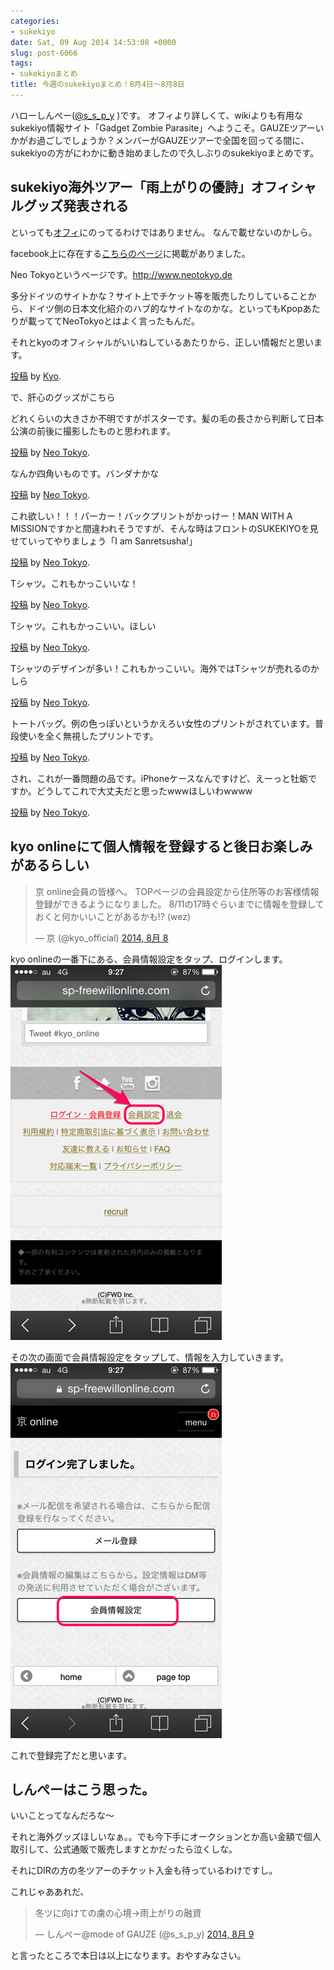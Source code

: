 ```yaml
---
categories:
- sukekiyo
date: Sat, 09 Aug 2014 14:53:08 +0000
slug: post-6066
tags:
- sukekiyoまとめ
title: 今週のsukekiyoまとめ！8月4日〜8月8日
---
```


ハローしんぺー(<a href="https://twitter.com/s_s_p_y" target="_blank">@s_s_p_y</a> )です。
オフィより詳しくて、wikiよりも有用なsukekiyo情報サイト「Gadget Zombie Parasite」へようこそ。<!--more--><!--more-->GAUZEツアーいかがお過ごしでしょうか？メンバーがGAUZEツアーで全国を回ってる間に、sukekiyoの方がにわかに動き始めましたので久しぶりのsukekiyoまとめです。

<h2>sukekiyo海外ツアー「雨上がりの優詩」オフィシャルグッズ発表される</h2>

といっても<a href="http://sukekiyo-official.jp/index.html">オフィ</a>にのってるわけではありません。
なんで載せないのかしら。

facebook上に存在する<a href="https://www.facebook.com/NeoTokyoOfficial/timeline">こちらのページ</a>に掲載がありました。

Neo Tokyoというページです。<a href="http://www.neotokyo.de">http://www.neotokyo.de</a>

多分ドイツのサイトかな？サイト上でチケット等を販売したりしていることから、ドイツ側の日本文化紹介のハブ的なサイトなのかな。といってもKpopあたりが載っててNeoTokyoとはよく言ったもんだ。

それとkyoのオフィシャルがいいねしているあたりから、正しい情報だと思います。
<div id="fb-root"></div> <script>(function(d, s, id) { var js, fjs = d.getElementsByTagName(s)[0]; if (d.getElementById(id)) return; js = d.createElement(s); js.id = id; js.src = "//connect.facebook.net/ja_JP/all.js#xfbml=1"; fjs.parentNode.insertBefore(js, fjs); }(document, 'script', 'facebook-jssdk'));</script>
<div class="fb-post" data-href="https://www.facebook.com/kyo.official.jp/posts/687464697995999" data-width="466"><div class="fb-xfbml-parse-ignore"><a href="https://www.facebook.com/kyo.official.jp/posts/687464697995999">投稿</a> by <a href="https://www.facebook.com/kyo.official.jp">Kyo</a>.</div></div>


で、肝心のグッズがこちら

どれくらいの大きさか不明ですがポスターです。髪の毛の長さから判断して日本公演の前後に撮影したものと思われます。
<div id="fb-root"></div> <script>(function(d, s, id) { var js, fjs = d.getElementsByTagName(s)[0]; if (d.getElementById(id)) return; js = d.createElement(s); js.id = id; js.src = "//connect.facebook.net/ja_JP/all.js#xfbml=1"; fjs.parentNode.insertBefore(js, fjs); }(document, 'script', 'facebook-jssdk'));</script>
<div class="fb-post" data-href="https://www.facebook.com/NeoTokyoOfficial/photos/a.769356633111265.1073741831.104558676257734/769356653111263/?type=1" data-width="466"><div class="fb-xfbml-parse-ignore"><a href="https://www.facebook.com/NeoTokyoOfficial/photos/a.769356633111265.1073741831.104558676257734/769356653111263/?type=1">投稿</a> by <a href="https://www.facebook.com/NeoTokyoOfficial">Neo Tokyo</a>.</div></div>

なんか四角いものです。バンダナかな
<div id="fb-root"></div> <script>(function(d, s, id) { var js, fjs = d.getElementsByTagName(s)[0]; if (d.getElementById(id)) return; js = d.createElement(s); js.id = id; js.src = "//connect.facebook.net/ja_JP/all.js#xfbml=1"; fjs.parentNode.insertBefore(js, fjs); }(document, 'script', 'facebook-jssdk'));</script>
<div class="fb-post" data-href="https://www.facebook.com/NeoTokyoOfficial/photos/a.769356633111265.1073741831.104558676257734/769356663111262/?type=1" data-width="466"><div class="fb-xfbml-parse-ignore"><a href="https://www.facebook.com/NeoTokyoOfficial/photos/a.769356633111265.1073741831.104558676257734/769356663111262/?type=1">投稿</a> by <a href="https://www.facebook.com/NeoTokyoOfficial">Neo Tokyo</a>.</div></div>

これ欲しい！！！パーカー！バックプリントがかっけー！MAN WITH A MISSIONですかと間違われそうですが、そんな時はフロントのSUKEKIYOを見せていってやりましょう「I am Sanretsusha!」
<div id="fb-root"></div> <script>(function(d, s, id) { var js, fjs = d.getElementsByTagName(s)[0]; if (d.getElementById(id)) return; js = d.createElement(s); js.id = id; js.src = "//connect.facebook.net/ja_JP/all.js#xfbml=1"; fjs.parentNode.insertBefore(js, fjs); }(document, 'script', 'facebook-jssdk'));</script>
<div class="fb-post" data-href="https://www.facebook.com/NeoTokyoOfficial/photos/a.769356633111265.1073741831.104558676257734/769356659777929/?type=1" data-width="466"><div class="fb-xfbml-parse-ignore"><a href="https://www.facebook.com/NeoTokyoOfficial/photos/a.769356633111265.1073741831.104558676257734/769356659777929/?type=1">投稿</a> by <a href="https://www.facebook.com/NeoTokyoOfficial">Neo Tokyo</a>.</div></div>

Tシャツ。これもかっこいいな！
<div id="fb-root"></div> <script>(function(d, s, id) { var js, fjs = d.getElementsByTagName(s)[0]; if (d.getElementById(id)) return; js = d.createElement(s); js.id = id; js.src = "//connect.facebook.net/ja_JP/all.js#xfbml=1"; fjs.parentNode.insertBefore(js, fjs); }(document, 'script', 'facebook-jssdk'));</script>
<div class="fb-post" data-href="https://www.facebook.com/NeoTokyoOfficial/photos/a.769356633111265.1073741831.104558676257734/769356723111256/?type=1" data-width="466"><div class="fb-xfbml-parse-ignore"><a href="https://www.facebook.com/NeoTokyoOfficial/photos/a.769356633111265.1073741831.104558676257734/769356723111256/?type=1">投稿</a> by <a href="https://www.facebook.com/NeoTokyoOfficial">Neo Tokyo</a>.</div></div>

Tシャツ。これもかっこいい。ほしい
<div id="fb-root"></div> <script>(function(d, s, id) { var js, fjs = d.getElementsByTagName(s)[0]; if (d.getElementById(id)) return; js = d.createElement(s); js.id = id; js.src = "//connect.facebook.net/ja_JP/all.js#xfbml=1"; fjs.parentNode.insertBefore(js, fjs); }(document, 'script', 'facebook-jssdk'));</script>
<div class="fb-post" data-href="https://www.facebook.com/NeoTokyoOfficial/photos/a.769356633111265.1073741831.104558676257734/769356716444590/?type=1" data-width="466"><div class="fb-xfbml-parse-ignore"><a href="https://www.facebook.com/NeoTokyoOfficial/photos/a.769356633111265.1073741831.104558676257734/769356716444590/?type=1">投稿</a> by <a href="https://www.facebook.com/NeoTokyoOfficial">Neo Tokyo</a>.</div></div>

Tシャツのデザインが多い！これもかっこいい。海外ではTシャツが売れるのかしら
<div id="fb-root"></div> <script>(function(d, s, id) { var js, fjs = d.getElementsByTagName(s)[0]; if (d.getElementById(id)) return; js = d.createElement(s); js.id = id; js.src = "//connect.facebook.net/ja_JP/all.js#xfbml=1"; fjs.parentNode.insertBefore(js, fjs); }(document, 'script', 'facebook-jssdk'));</script>
<div class="fb-post" data-href="https://www.facebook.com/NeoTokyoOfficial/photos/a.769356633111265.1073741831.104558676257734/769356739777921/?type=1" data-width="466"><div class="fb-xfbml-parse-ignore"><a href="https://www.facebook.com/NeoTokyoOfficial/photos/a.769356633111265.1073741831.104558676257734/769356739777921/?type=1">投稿</a> by <a href="https://www.facebook.com/NeoTokyoOfficial">Neo Tokyo</a>.</div></div>


トートバッグ。例の色っぽいというかえろい女性のプリントがされています。普段使いを全く無視したプリントです。
<div id="fb-root"></div> <script>(function(d, s, id) { var js, fjs = d.getElementsByTagName(s)[0]; if (d.getElementById(id)) return; js = d.createElement(s); js.id = id; js.src = "//connect.facebook.net/ja_JP/all.js#xfbml=1"; fjs.parentNode.insertBefore(js, fjs); }(document, 'script', 'facebook-jssdk'));</script>
<div class="fb-post" data-href="https://www.facebook.com/NeoTokyoOfficial/photos/a.769356633111265.1073741831.104558676257734/769356709777924/?type=1" data-width="466"><div class="fb-xfbml-parse-ignore"><a href="https://www.facebook.com/NeoTokyoOfficial/photos/a.769356633111265.1073741831.104558676257734/769356709777924/?type=1">投稿</a> by <a href="https://www.facebook.com/NeoTokyoOfficial">Neo Tokyo</a>.</div></div>


され、これが一番問題の品です。iPhoneケースなんですけど、えーっと牡蛎ですか。どうしてこれで大丈夫だと思ったwwwほしいわwwww
<div id="fb-root"></div> <script>(function(d, s, id) { var js, fjs = d.getElementsByTagName(s)[0]; if (d.getElementById(id)) return; js = d.createElement(s); js.id = id; js.src = "//connect.facebook.net/ja_JP/all.js#xfbml=1"; fjs.parentNode.insertBefore(js, fjs); }(document, 'script', 'facebook-jssdk'));</script>
<div class="fb-post" data-href="https://www.facebook.com/NeoTokyoOfficial/photos/a.769356633111265.1073741831.104558676257734/769356756444586/?type=1" data-width="466"><div class="fb-xfbml-parse-ignore"><a href="https://www.facebook.com/NeoTokyoOfficial/photos/a.769356633111265.1073741831.104558676257734/769356756444586/?type=1">投稿</a> by <a href="https://www.facebook.com/NeoTokyoOfficial">Neo Tokyo</a>.</div></div>


<h2>kyo onlineにて個人情報を登録すると後日お楽しみがあるらしい</h2>

<blockquote class="twitter-tweet" lang="ja"><p>京 online会員の皆様へ。 TOPページの会員設定から住所等のお客様情報登録ができるようになりました。 8/11の17時ぐらいまでに情報を登録しておくと何かいいことがあるかも!? (wez)</p>&mdash; 京 (@kyo_official) <a href="https://twitter.com/kyo_official/statuses/497642491261104128">2014, 8月 8</a></blockquote>
<script async src="//platform.twitter.com/widgets.js" charset="utf-8"></script>

kyo onlineの一番下にある、会員情報設定をタップ、ログインします。
![](images/IMG_3914.png)

その次の画面で会員情報設定をタップして、情報を入力していきます。
![](images/IMG_3915.png)


これで登録完了だと思います。


<h2>しんぺーはこう思った。</h2>
いいことってなんだろな〜

それと海外グッズほしいなぁ。。でも今下手にオークションとか高い金額で個人取引して、公式通販で販売しますとかだったら泣くしな。

それにDIRの方の冬ツアーのチケット入金も待っているわけですし。

これじゃああれだ、

<blockquote class="twitter-tweet" lang="ja"><p>冬ツに向けての虜の心境→雨上がりの融資</p>&mdash; しんぺー@mode of GAUZE (@s_s_p_y) <a href="https://twitter.com/s_s_p_y/statuses/497915054864347136">2014, 8月 9</a></blockquote>
<script async src="//platform.twitter.com/widgets.js" charset="utf-8"></script>

と言ったところで本日は以上になります。おやすみなさい。